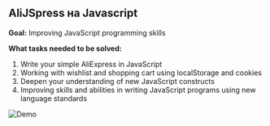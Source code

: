 ## AliJSpress на Javascript

**Goal:** Improving JavaScript programming skills

**What tasks needed to be solved:**

1. Write your simple AliExpress in JavaScript
2. Working with wishlist and shopping cart using localStorage and cookies
3. Deepen your understanding of new JavaScript constructs
4. Improving skills and abilities in writing JavaScript programs using new language standards

![Demo](demo.gif)


